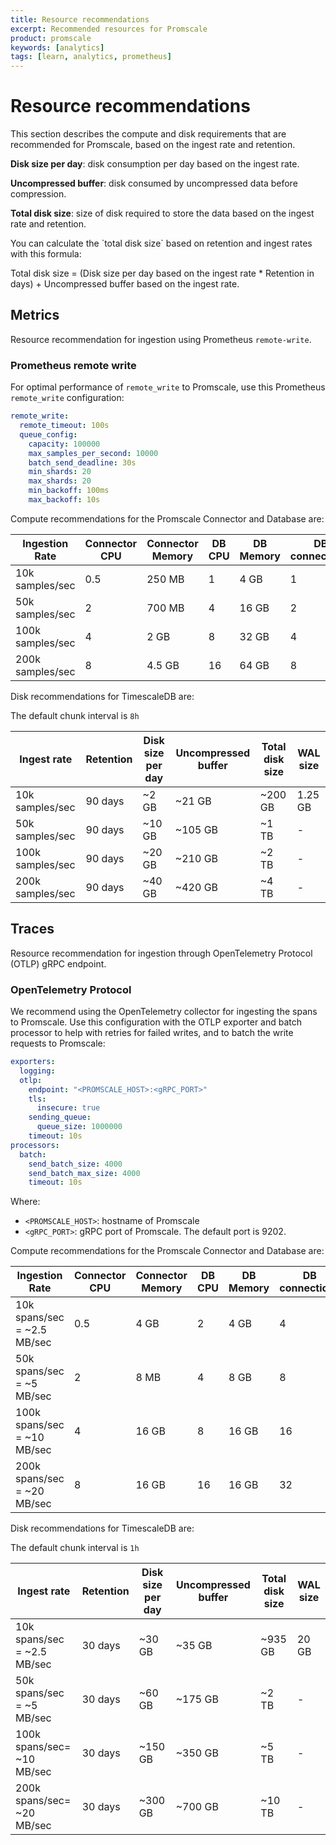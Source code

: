 ```yaml
---
title: Resource recommendations
excerpt: Recommended resources for Promscale
product: promscale
keywords: [analytics]
tags: [learn, analytics, prometheus]
---
```


# Resource recommendations
This section describes the compute and disk requirements that are 
recommended for Promscale, based on the ingest rate and retention.

**Disk size per day**: disk consumption per day based on the ingest rate.

**Uncompressed buffer**: disk consumed by uncompressed data before compression.

**Total disk size**: size of disk required to store the data based on the ingest rate and retention. 

<highlight type="note">
You can calculate the `total disk size` based on retention and ingest rates with this formula:

Total disk size = (Disk size per day based on the ingest rate * Retention in days) + 
Uncompressed buffer based on the ingest rate.
</highlight>

## Metrics
Resource recommendation for ingestion using Prometheus `remote-write`. 

### Prometheus remote write
For optimal performance of `remote_write` to Promscale, use this Prometheus
`remote_write` configuration:

```yaml
remote_write:
  remote_timeout: 100s
  queue_config:
    capacity: 100000
    max_samples_per_second: 10000
    batch_send_deadline: 30s
    min_shards: 20
    max_shards: 20
    min_backoff: 100ms
    max_backoff: 10s
```

Compute recommendations for the Promscale Connector and Database are:

|Ingestion Rate|Connector CPU|Connector Memory|DB CPU|DB Memory|DB connections|
|-|-|-|-|-|-|
|10k samples/sec|0.5|250 MB|1|4 GB|1|
|50k samples/sec|2|700 MB|4|16 GB|2|
|100k samples/sec|4|2 GB|8|32 GB|4|
|200k samples/sec|8|4.5 GB|16|64 GB|8|

Disk recommendations for TimescaleDB are:

The default chunk interval is `8h`

|Ingest rate|Retention|Disk size per day|Uncompressed buffer|Total disk size|WAL size| 
|-|-|-|-|-|-|
|10k samples/sec|90 days|~2 GB|~21 GB|~200 GB|1.25 GB|
|50k samples/sec|90 days|~10 GB|~105 GB|~1 TB|-|
|100k samples/sec|90 days|~20 GB|~210 GB|~2 TB|-|
|200k samples/sec|90 days|~40 GB|~420 GB|~4 TB|-|

## Traces
Resource recommendation for ingestion through OpenTelemetry Protocol (OTLP) gRPC endpoint. 

### OpenTelemetry Protocol

We recommend using the OpenTelemetry collector for ingesting the spans to 
Promscale. Use this configuration with the OTLP exporter and batch processor 
to help with retries for failed writes, and to batch the write requests to Promscale:

```yaml
exporters:
  logging:
  otlp:
    endpoint: "<PROMSCALE_HOST>:<gRPC_PORT>"
    tls:
      insecure: true
    sending_queue:
      queue_size: 1000000
    timeout: 10s
processors:
  batch:
    send_batch_size: 4000
    send_batch_max_size: 4000
    timeout: 10s
```
Where: 
* `<PROMSCALE_HOST>`: hostname of Promscale
* `<gRPC_PORT>`: gRPC port of Promscale. The default port is 9202.  

Compute recommendations for the Promscale Connector and Database are:

|Ingestion Rate|Connector CPU|Connector Memory|DB CPU|DB Memory|DB connections|
|-|-|-|-|-|-|
|10k spans/sec = ~2.5 MB/sec|0.5|4 GB|2|4 GB|4|
|50k spans/sec = ~5 MB/sec|2|8 MB|4|8 GB|8|
|100k spans/sec = ~10 MB/sec|4|16 GB|8|16 GB|16|
|200k spans/sec = ~20 MB/sec|8|16 GB|16|16 GB|32|

Disk recommendations for TimescaleDB are:

The default chunk interval is `1h`

|Ingest rate|Retention|Disk size per day|Uncompressed buffer|Total disk size|WAL size| 
|-|-|-|-|-|-|
|10k spans/sec = ~2.5 MB/sec|30 days|~30 GB|~35 GB|~935 GB|20 GB|
|50k spans/sec = ~5 MB/sec|30 days|~60 GB|~175 GB|~2 TB|-|
|100k spans/sec= ~10 MB/sec|30 days|~150 GB|~350 GB|~5 TB|-|
|200k spans/sec= ~20 MB/sec|30 days|~300 GB|~700 GB|~10 TB|-|
